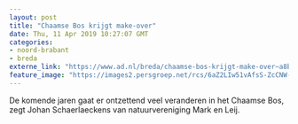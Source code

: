 ```yaml
---
layout: post
title: "Chaamse Bos krijgt make-over"
date: Thu, 11 Apr 2019 10:27:07 GMT
categories: 
- noord-brabant 
- breda 
externe_link: "https://www.ad.nl/breda/chaamse-bos-krijgt-make-over~a8b9b55c/"
feature_image: "https://images2.persgroep.net/rcs/6aZ2LIw51vAfsS-ZcCNW-dgEJI0/diocontent/145124046/_fitwidth/400/?appId=21791a8992982cd8da851550a453bd7f&quality=0.7"
---
```


De komende jaren gaat er ontzettend veel veranderen in het Chaamse Bos, zegt Johan Schaerlaeckens van natuurvereniging Mark en Leij.
